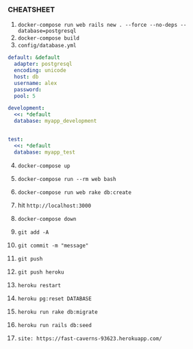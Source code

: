 ### CHEATSHEET

1. `docker-compose run web rails new . --force --no-deps --database=postgresql`
2. `docker-compose build`
3. `config/database.yml`

```yml
default: &default
  adapter: postgresql
  encoding: unicode
  host: db
  username: alex
  password:
  pool: 5

development:
  <<: *default
  database: myapp_development


test:
  <<: *default
  database: myapp_test
```

4. `docker-compose up`
5. `docker-compose run --rm web bash`
6. `docker-compose run web rake db:create`
7. hit `http://localhost:3000`
8. `docker-compose down`

9. `git add -A`
10. `git commit -m "message"`
11. `git push`
12. `git push heroku`
13. `heroku restart`
14. `heroku pg:reset DATABASE`
15. `heroku run rake db:migrate`
16. `heroku run rails db:seed`

17. `site: https://fast-caverns-93623.herokuapp.com/`
